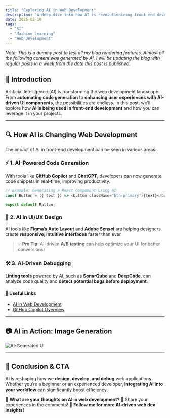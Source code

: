 ```yaml
---
title: "Exploring AI in Web Development"
description: "A deep dive into how AI is revolutionizing front-end development."
date: 2025-02-10
tags:
  - "AI"
  - "Machine Learning"
  - "Web Development"
---
```


*Note: This is a dummy post to test all my blog rendering features. Almost all the following content was generated by AI. I will be updating the blog with regular posts in a week from the date this post is published.*

## 🌟 Introduction

Artificial Intelligence (AI) is transforming the web development landscape. From **automating code generation** to **enhancing user experiences with AI-driven UI components**, the possibilities are endless. In this post, we’ll explore how **AI is being used in front-end development** and how you can leverage it in your projects.

---

## 🔍 **How AI is Changing Web Development**

The impact of AI in front-end development can be seen in various areas:

### ⚡ **1. AI-Powered Code Generation**
With tools like **GitHub Copilot** and **ChatGPT**, developers can now generate code snippets in real-time, improving productivity.

```js
// Example: Generating a React Component using AI
const Button = ({ text }) => <button className="btn-primary">{text}</button>;

export default Button;
```

### 🎨 **2. AI in UI/UX Design**
AI tools like **Figma’s Auto Layout** and **Adobe Sensei** are helping designers create **responsive, intuitive interfaces** faster than ever.

> 💡 **Pro Tip**: AI-driven **A/B testing** can help optimize your UI for better conversions!

### 🛠 **3. AI-Driven Debugging**
**Linting tools** powered by AI, such as **SonarQube** and **DeepCode**, can analyze code quality and **detect potential bugs before deployment**.

#### 🔗 **Useful Links**
- [AI in Web Development](https://example.com/ai-web)
- [GitHub Copilot Overview](https://github.com/features/copilot)

---

## 📷 **AI in Action: Image Generation**
![AI-Generated UI](https://media.nngroup.com/media/articles/opengraph_images/Opengraph_-_Stages_of_AI_ImageGen.png)

---

## 🔗 **Conclusion & CTA**
AI is reshaping how we **design, develop, and debug** web applications. Whether you’re a beginner or an experienced developer, **integrating AI into your workflow** can significantly boost efficiency.

🚀 **What are your thoughts on AI in web development?**
💬 Share your experiences in the comments!
🔔 **Follow me for more AI-driven web dev insights!**